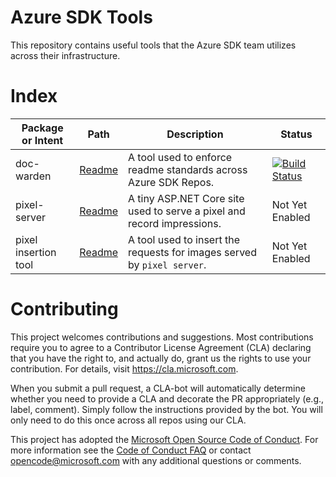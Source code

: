 # Azure SDK Tools

This repository contains useful tools that the Azure SDK team utilizes across their infrastructure.

# Index

| Package or Intent    | Path                                    | Description                                                     | Status   |
|----------------------|-----------------------------------------|-----------------------------------------------------------------|----------|
| doc-warden           | [Readme](packages/python-packages/doc-warden/README.md) | A tool used to enforce readme standards across Azure SDK Repos. |[![Build Status](https://dev.azure.com/azure-sdk/public/_apis/build/status/108?branchName=master)](https://dev.azure.com/azure-sdk/public/_build/latest?definitionId=108&branchName=master) |
| pixel-server         | [Readme](packages/web/pixel-server/README.md) | A tiny ASP.NET Core site used to serve a pixel and record impressions. | Not Yet Enabled |
| pixel insertion tool | [Readme](scripts/python/readme_tracking/readme.md) | A tool used to insert the requests for images served by `pixel server`.  | Not Yet Enabled |

# Contributing

This project welcomes contributions and suggestions.  Most contributions require you to agree to a
Contributor License Agreement (CLA) declaring that you have the right to, and actually do, grant us
the rights to use your contribution. For details, visit https://cla.microsoft.com.

When you submit a pull request, a CLA-bot will automatically determine whether you need to provide
a CLA and decorate the PR appropriately (e.g., label, comment). Simply follow the instructions
provided by the bot. You will only need to do this once across all repos using our CLA.

This project has adopted the [Microsoft Open Source Code of Conduct](https://opensource.microsoft.com/codeofconduct/).
For more information see the [Code of Conduct FAQ](https://opensource.microsoft.com/codeofconduct/faq/) or
contact [opencode@microsoft.com](mailto:opencode@microsoft.com) with any additional questions or comments.
